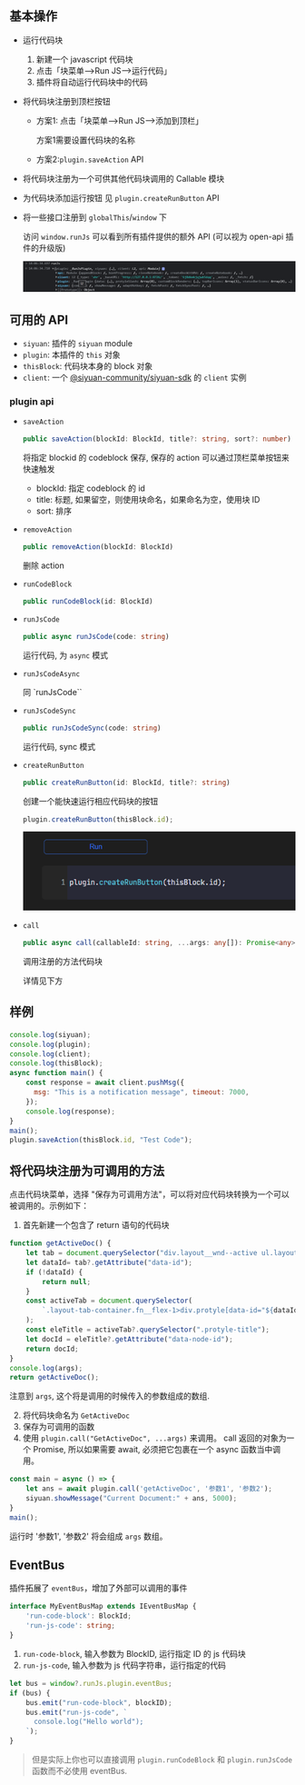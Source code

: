 ## 基本操作

- 运行代码块
  1. 新建一个 javascript 代码块
  2. 点击「块菜单——>Run JS——>运行代码」
  3. 插件将自动运行代码块中的代码
- 将代码块注册到顶栏按钮

  - 方案1: 点击「块菜单——>Run JS——>添加到顶栏」

    方案1需要设置代码块的名称

  - 方案2:`plugin.saveAction` API

- 将代码块注册为一个可供其他代码块调用的 Callable 模块

- 为代码块添加运行按钮
  见 `plugin.createRunButton` API

- 将一些接口注册到 `globalThis`/`window` 下

  访问 `window.runJs` 可以看到所有插件提供的额外 API (可以视为 open-api 插件的升级版)

  ![](asset/globalThis.png)

## 可用的 API

- `siyuan`: 插件的 `siyuan` module
- `plugin`: 本插件的 `this` 对象
- `thisBlock`: 代码块本身的 block 对象
- `client`: 一个 [@siyuan-community/siyuan-sdk](https://github.com/siyuan-community/siyuan-sdk/tree/main/node) 的 `client` 实例

### plugin api

- `saveAction`

  ```ts
  public saveAction(blockId: BlockId, title?: string, sort?: number)
  ```

  将指定 blockid 的 codeblock 保存, 保存的 action 可以通过顶栏菜单按钮来快速触发

    - blockId: 指定 codeblock 的 id
    - title: 标题, 如果留空，则使用块命名，如果命名为空，使用块 ID
    - sort: 排序

- `removeAction`

  ```ts
  public removeAction(blockId: BlockId)
  ```

  删除 action

- `runCodeBlock`

  ```ts
  public runCodeBlock(id: BlockId)
  ```

- `runJsCode`

  ```ts
  public async runJsCode(code: string)
  ```

  运行代码, 为 `async` 模式

- `runJsCodeAsync`

  同 `runJsCode``

- `runJsCodeSync`

  ```ts
  public runJsCodeSync(code: string)
  ```

  运行代码, sync 模式

- `createRunButton`

  ```ts
  public createRunButton(id: BlockId, title?: string)
  ```

  创建一个能快速运行相应代码块的按钮

  ```js
  plugin.createRunButton(thisBlock.id);
  ```

  ![CreateRunButton](asset/createRunButton.png)


- `call`

  ```ts
  public async call(callableId: string, ...args: any[]): Promise<any>
  ```

  调用注册的方法代码块

  详情见下方

## 样例

```js
console.log(siyuan);
console.log(plugin);
console.log(client);
console.log(thisBlock);
async function main() {
    const response = await client.pushMsg({
      msg: "This is a notification message", timeout: 7000,
    });
    console.log(response);
}
main();
plugin.saveAction(thisBlock.id, "Test Code");
```

## 将代码块注册为可调用的方法

点击代码块菜单，选择 "保存为可调用方法"，可以将对应代码块转换为一个可以被调用的。示例如下：

1. 首先新建一个包含了 return 语句的代码块

```js
function getActiveDoc() {
    let tab = document.querySelector("div.layout__wnd--active ul.layout-tab-bar>li.item--focus");
    let dataId= tab?.getAttribute("data-id");
    if (!dataId) {
        return null;
    }
    const activeTab = document.querySelector(
        `.layout-tab-container.fn__flex-1>div.protyle[data-id="${dataId}"]`
    );
    const eleTitle = activeTab?.querySelector(".protyle-title");
    let docId = eleTitle?.getAttribute("data-node-id");
    return docId;
}
console.log(args);
return getActiveDoc();
```
注意到 `args`, 这个将是调用的时候传入的参数组成的数组.

2. 将代码块命名为 `GetActiveDoc`
3. 保存为可调用的函数
4. 使用 `plugin.call("GetActiveDoc", ...args)` 来调用。 call 返回的对象为一个 Promise, 所以如果需要 await, 必须把它包裹在一个 async 函数当中调用。

```js
const main = async () => {
    let ans = await plugin.call('getActiveDoc', '参数1', '参数2');
    siyuan.showMessage("Current Document:" + ans, 5000);
}
main();
```
运行时 '参数1', '参数2' 将会组成 `args` 数组。


## EventBus

插件拓展了 `eventBus`，增加了外部可以调用的事件

```ts
interface MyEventBusMap extends IEventBusMap {
    'run-code-block': BlockId;
    'run-js-code': string;
}
```

1. `run-code-block`, 输入参数为 BlockID, 运行指定 ID 的 js 代码块
2. `run-js-code`, 输入参数为 js 代码字符串，运行指定的代码

```ts
let bus = window?.runJs.plugin.eventBus;
if (bus) {
    bus.emit("run-code-block", blockID);
    bus.emit("run-js-code", `
      console.log("Hello world");
    `);
}
```

> 但是实际上你也可以直接调用 `plugin.runCodeBlock` 和 `plugin.runJsCode` 函数而不必使用 eventBus.
